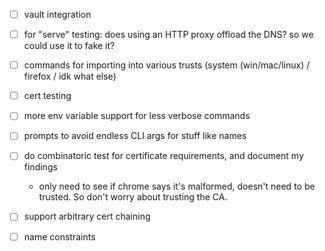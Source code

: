 - [ ] vault integration

- [ ] for "serve" testing: does using an HTTP proxy offload the DNS? so we could use it to fake it?

- [ ] commands for importing into various trusts (system (win/mac/linux) / firefox / idk what else)

- [ ] cert testing

- [ ] more env variable support for less verbose commands
- [ ] prompts to avoid endless CLI args for stuff like names

- [ ] do combinatoric test for certificate requirements, and document my findings
    - only need to see if chrome says it's malformed, doesn't need to be trusted. So don't worry about trusting the CA.
- [ ] support arbitrary cert chaining
- [ ] name constraints